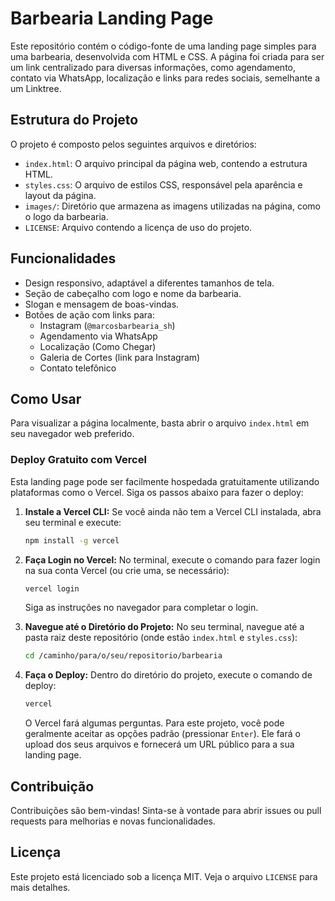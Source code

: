 # Barbearia Landing Page

Este repositório contém o código-fonte de uma landing page simples para uma barbearia, desenvolvida com HTML e CSS. A página foi criada para ser um link centralizado para diversas informações, como agendamento, contato via WhatsApp, localização e links para redes sociais, semelhante a um Linktree.

## Estrutura do Projeto

O projeto é composto pelos seguintes arquivos e diretórios:

- `index.html`: O arquivo principal da página web, contendo a estrutura HTML.
- `styles.css`: O arquivo de estilos CSS, responsável pela aparência e layout da página.
- `images/`: Diretório que armazena as imagens utilizadas na página, como o logo da barbearia.
- `LICENSE`: Arquivo contendo a licença de uso do projeto.

## Funcionalidades

- Design responsivo, adaptável a diferentes tamanhos de tela.
- Seção de cabeçalho com logo e nome da barbearia.
- Slogan e mensagem de boas-vindas.
- Botões de ação com links para:
    - Instagram (`@marcosbarbearia_sh`)
    - Agendamento via WhatsApp
    - Localização (Como Chegar)
    - Galeria de Cortes (link para Instagram)
    - Contato telefônico

## Como Usar

Para visualizar a página localmente, basta abrir o arquivo `index.html` em seu navegador web preferido.

### Deploy Gratuito com Vercel

Esta landing page pode ser facilmente hospedada gratuitamente utilizando plataformas como o Vercel. Siga os passos abaixo para fazer o deploy:

1.  **Instale a Vercel CLI:** Se você ainda não tem a Vercel CLI instalada, abra seu terminal e execute:
    ```bash
    npm install -g vercel
    ```

2.  **Faça Login no Vercel:** No terminal, execute o comando para fazer login na sua conta Vercel (ou crie uma, se necessário):
    ```bash
    vercel login
    ```
    Siga as instruções no navegador para completar o login.

3.  **Navegue até o Diretório do Projeto:** No seu terminal, navegue até a pasta raiz deste repositório (onde estão `index.html` e `styles.css`):
    ```bash
    cd /caminho/para/o/seu/repositorio/barbearia
    ```

4.  **Faça o Deploy:** Dentro do diretório do projeto, execute o comando de deploy:
    ```bash
    vercel
    ```
    O Vercel fará algumas perguntas. Para este projeto, você pode geralmente aceitar as opções padrão (pressionar `Enter`). Ele fará o upload dos seus arquivos e fornecerá um URL público para a sua landing page.

## Contribuição

Contribuições são bem-vindas! Sinta-se à vontade para abrir issues ou pull requests para melhorias e novas funcionalidades.

## Licença

Este projeto está licenciado sob a licença MIT. Veja o arquivo `LICENSE` para mais detalhes.
